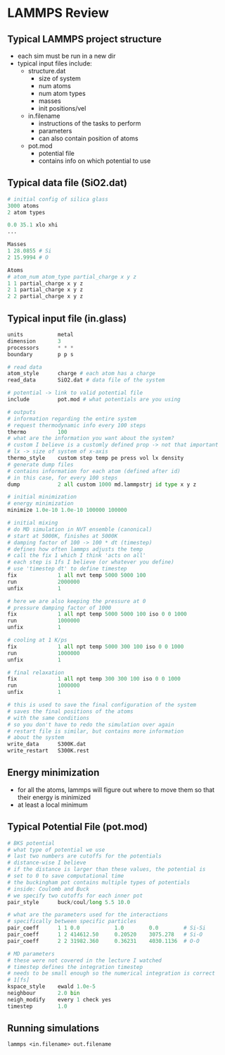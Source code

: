 # LAMMPS Review

## Typical LAMMPS project structure

- each sim must be run in a new dir
- typical input files include:
  - structure.dat
    - size of system
    - num atoms
    - num atom types
    - masses
    - init positions/vel
  - in.filename
    - instructions of the tasks to perform
    - parameters
    - can also contain position of atoms
  - pot.mod
    - potential file
    - contains info on which potential to use

## Typical data file (SiO2.dat)

```python
# initial config of silica glass
3000 atoms
2 atom types

0.0 35.1 xlo xhi
...

Masses
1 28.0855 # Si
2 15.9994 # O

Atoms
# atom_num atom_type partial_charge x y z
1 1 partial_charge x y z
2 1 partial_charge x y z
2 2 partial_charge x y z
```

## Typical input file (in.glass)

```python
units           metal
dimension       3
processors      * * *
boundary        p p s

# read data
atom_style      charge # each atom has a charge
read_data       SiO2.dat # data file of the system

# potential -> link to valid potential file
include         pot.mod # what potentials are you using

# outputs
# information regarding the entire system
# request thermodynamic info every 100 steps
thermo          100
# what are the information you want about the system?
# custom I believe is a customly defined prop -> not that important
# lx -> size of system of x-axis
thermo_style    custom step temp pe press vol lx density
# generate dump files
# contains information for each atom (defined after id)
# in this case, for every 100 steps
dump            2 all custom 1000 md.lammpstrj id type x y z

# initial minimization
# energy minimization
minimize 1.0e-10 1.0e-10 100000 100000

# initial mixing
# do MD simulation in NVT ensemble (canonical)
# start at 5000K, finishes at 5000K
# damping factor of 100 -> 100 * dt (timestep)
# defines how often lammps adjusts the temp
# call the fix 1 which I think 'acts on all'
# each step is 1fs I believe (or whatever you define)
# use 'timestep dt' to define timestep
fix             1 all nvt temp 5000 5000 100
run             2000000
unfix           1

# here we are also keeping the pressure at 0
# pressure damping factor of 1000
fix             1 all npt temp 5000 5000 100 iso 0 0 1000
run             1000000
unfix           1

# cooling at 1 K/ps
fix             1 all npt temp 5000 300 100 iso 0 0 1000
run             1000000
unfix           1

# final relaxation
fix             1 all npt temp 300 300 100 iso 0 0 1000
run             1000000
unfix           1

# this is used to save the final configuration of the system
# saves the final positions of the atoms
# with the same conditions
# so you don't have to redo the simulation over again
# restart file is similar, but contains more information
# about the system
write_data      S300K.dat
write_restart   S300K.rest
```

## Energy minimization

- for all the atoms, lammps will figure out where to move them so that their energy is minimized
- at least a local minimum

## Typical Potential File (pot.mod)

```python
# BKS potential
# what type of potential we use
# last two numbers are cutoffs for the potentials
# distance-wise I believe
# if the distance is larger than these values, the potential is
# set to 0 to save computational time
# the buckingham pot contains multiple types of potentials
# inside: Coulomb and Buck
# we specify two cutoffs for each inner pot
pair_style      buck/coul/long 5.5 10.0

# what are the parameters used for the interactions
# specifically between specific particles
pair_coeff      1 1 0.0           1.0        0.0        # Si-Si
pair_coeff      1 2 414612.50     0.20520    3075.278   # Si-O
pair_coeff      2 2 31982.360     0.36231    4030.1136  # O-O

# MD parameters
# these were not covered in the lecture I watched
# timestep defines the integration timestep
# needs to be small enough so the numerical integration is correct
# 1[fs]
kspace_style    ewald 1.0e-5
neighbour       2.0 bin
neigh_modify    every 1 check yes
timestep        1.0
```

## Running simulations

```
lammps <in.filename> out.filename
```
